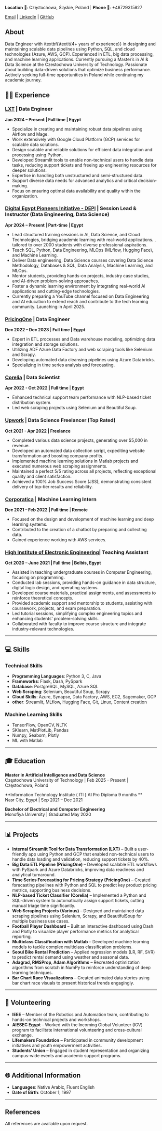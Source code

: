**Location** 📍: Częstochowa, Śląskie, Poland | **Phone** 📱: +‭48729315827

[Email](mailto:ahmedazab1235@yahoo.com) | [LinkedIn](https://www.linkedin.com/in/ahmedessam1235) | [GitHub](https://github.com/ahmedazab1235)

## About
Data Engineer with \textbf{\textit{4+ years of experience}} in designing and maintaining scalable data pipelines using Python, SQL, and cloud technologies (Azure, AWS, GCP). Experienced in ETL, big data processing, and machine learning applications. Currently pursuing a Master’s in AI \& Data Science at the Czestochowa University of Technology. Passionate about building data-driven solutions that optimize business performance. Actively seeking full-time opportunities in Poland while continuing my academic journey.

## 👨‍💻 Experience

### [LXT](https://www.lxt.ai/) | Data Engineer  
**Jan 2024 – Present | Full time | Egypt**  
- Specialize in creating and maintaining robust data pipelines using Airflow and Mage.
- Work extensively with Google Cloud Platform (GCP) services for scalable data solutions.
- Design scalable and reliable solutions for efficient data integration and processing using Python.
- Developed Streamlit tools to enable non-technical users to handle data tasks, reducing support tickets and freeing up engineering resources for deeper solutions.
- Expertise in handling both unstructured and semi-structured data.
- Support diverse data needs for advanced analytics and critical decision-making.
- Focus on ensuring optimal data availability and quality within the organization.


### [Digital Egypt Pioneers Initiative - DEPI](https://depi.gov.eg/) | Session Lead \& Instructor (Data Engineering, Data Science)
**Apr 2024 – Present | Part-time | Egypt**  

- Lead structured training sessions in AI, Data Science, and Cloud Technologies, bridging academic learning with real-world applications. , tailored to over 2000 students with diverse professional aspirations.
- Teach SQL, Python, Data Engineering, MLOps (MLflow, Hugging Face), and Machine Learning.
- Deliver Data engineering, Data Science courses covering Data Science Methodology, Databases \& SQL, Data Analysis, Machine Learning, and MLOps.
- Mentor students, providing hands-on projects, industry case studies, and AI-driven problem-solving approaches.
- Foster a dynamic learning environment by integrating real-world AI applications and cutting-edge technologies.
- Currently preparing a YouTube channel focused on Data Engineering and AI education to extend reach and contribute to the tech learning community. Launching in April 2025.


### [PricingOne](https://www.pricing.one/) | Data Engineer  
**Dec 2022 – Dec 2023 | Full time | Egypt**  
- Expert in ETL processes and Data warehouse modeling, optimizing data integration and storage solutions.
- Utilizing ADF Azure Data Factory and web scraping tools like Selenium and Scrapy.
- Developing automated data cleansing pipelines using Azure Databricks.
- Specializing in time series analysis and forecasting.

### [Corelia](https://www.corelia.ai/) | Data Scientist  
**Apr 2022 - Oct 2022 | Full time | Egypt**  
- Enhanced technical support team performance with NLP-based ticket distribution system.
- Led web scraping projects using Selenium and Beautiful Soup.
  
### [Upwork](https://www.upwork.com/freelancers/~01876e0baed413206d) | Data Science Freelancer (Top Rated)  
**Oct 2021 - Apr 2022 | Freelance**  
- Completed various data science projects, generating over $5,000 in revenue.
- Developed an automated data collection script, expediting website transformation and boosting company profits.
- Implemented machine learning solutions in Matlab projects and executed numerous web scraping assignments.
- Maintained a perfect 5/5 rating across all projects, reflecting exceptional quality and client satisfaction.
- Achieved a 100% Job Success Score (JSS), demonstrating consistent delivery of top-tier results and reliability.

### [Corporatica](https://corporatica.com/) | Machine Learning Intern  
**Dec 2021 – Feb 2022 | Full time | Remote**  
- Focused on the design and development of machine learning and deep learning systems.
- Contributed to the creation of a chatbot by preparing and collecting data.
- Gained experience working with AWS services.

### [High Institute of Electronic Engineering](https://study-in-egypt.gov.eg/categories/All/315/Higher-Institute-of-Electronic-Engineering---Belbeis)| Teaching Assistant
**Oct 2020 – June 2021 | Full time | Belbis, Egypt**  
- Assisted in teaching undergraduate courses in Computer Engineering, focusing on programming.
- Conducted lab sessions, providing hands-on guidance in data structure, digital logic design, and operating systems.
- Developed course materials, practical assignments, and assessments to reinforce theoretical concepts.
- Provided academic support and mentorship to students, assisting with coursework, projects, and exam preparation.
- Led tutorial sessions, simplifying complex engineering topics and enhancing students' problem-solving skills.
- Collaborated with faculty to improve course structure and integrate industry-relevant technologies.

---

## 💻 Skills

### Technical Skills
- **Programming Languages**: Python 3, C, Java  
- **Frameworks**: Flask, Dash, PySpark  
- **Database**: PostgreSQL, MySQL, Azure SQL  
- **Web Scraping**: Selenium, Beautiful Soup, Scrapy  
- **Cloud Skills**: Azure, Synapse, Data Factory, AWS, EC2, Sagemaker, GCP
- **other**: Streamlit, MLflow, Hugging Face, Git, Linux, Content creation

### Machine Learning Skills
- TensorFlow, OpenCV, NLTK  
- SKlearn, MatPlotLib, Pandas  
- Numpy, Seaborn, Plotly  
- ML with Matlab  

---

## 🎓 Education

**Master in Artificial Intelligence and Data Science**  
Częstochowa University of Technology | Feb 2025 – Present | Częstochowa, Poland

**Information Technology Institute ( ITI ) AI Pro Diploma 9 months **  
Nasr City, Egypt | Sep 2021 – Dec 2021

**Bachelor of Electrical and Computer Engineering**  
Monofiya University | Graduated May 2020

---

## 📊 Projects


- **Internal Streamlit Tool for Data Transformation (LXT)** – Built a user-friendly app using Python and GCP that enabled non-technical users to handle data loading and validation, reducing support tickets by 40\%.
- **Big Data ETL Pipeline (PricingOne)** – Developed scalable ETL workflows with PySpark and Azure Databricks, improving data readiness and analytical turnaround.
- **Time Series Forecasting for Pricing Strategy (PricingOne)** – Created forecasting pipelines with Python and SQL to predict key product pricing metrics, supporting business decisions.
- **NLP-based Ticket Classifier (Corelia)** – Implemented a Python and SQL-driven system to automatically assign support tickets, cutting manual triage time significantly.
- **Web Scraping Projects (Various)** – Designed and maintained data scraping pipelines using Selenium, Scrapy, and BeautifulSoup for multiple business use cases.
- **Football Player Dashboard** – Built an interactive dashboard using Dash and Plotly to visualize player performance metrics for analytical reporting.
- **Multiclass Classification with Matlab** – Developed machine learning models to tackle complex multiclass classification problems.
- **Seoul Bike Rental Prediction** – Applied regression models (LR, RF, SVR) to predict rental demand using weather and seasonal data.
- **Adagrad, RMSProp, Adam Algorithms** – Recreated optimization algorithms from scratch in NumPy to reinforce understanding of deep learning techniques.
- **Bar Chart Race Visualizations** – Created animated data stories using bar chart race visuals to present historical trends engagingly.


---

## 🌟 Volunteering
- **IEEE** – Member of the Robotics and Automation team, contributing to hands-on technical projects and workshops.
- **AIESEC Egypt** – Worked with the Incoming Global Volunteer (IGV) program to facilitate international volunteering and cross-cultural exchange.
- **Lifemakers Foundation** – Participated in community development initiatives and youth empowerment activities.
- **Students’ Union** – Engaged in student representation and organizing campus-wide events and academic support programs.

---

## 🌐 Additional Information

- **Languages**: Native Arabic, Fluent English  
- **Date of Birth**: October 1, 1997

---

## References
All references are available upon request.
